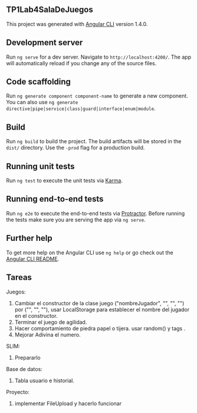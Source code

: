 ## TP1Lab4SalaDeJuegos

This project was generated with [Angular CLI](https://github.com/angular/angular-cli) version 1.4.0.

## Development server

Run `ng serve` for a dev server. Navigate to `http://localhost:4200/`. The app will automatically reload if you change any of the source files.

## Code scaffolding

Run `ng generate component component-name` to generate a new component. You can also use `ng generate directive|pipe|service|class|guard|interface|enum|module`.

## Build

Run `ng build` to build the project. The build artifacts will be stored in the `dist/` directory. Use the `-prod` flag for a production build.

## Running unit tests

Run `ng test` to execute the unit tests via [Karma](https://karma-runner.github.io).

## Running end-to-end tests

Run `ng e2e` to execute the end-to-end tests via [Protractor](http://www.protractortest.org/).
Before running the tests make sure you are serving the app via `ng serve`.

## Further help

To get more help on the Angular CLI use `ng help` or go check out the [Angular CLI README](https://github.com/angular/angular-cli/blob/master/README.md).

## Tareas
Juegos:
1. Cambiar el constructor de la clase juego ("nombreJugador", "", "", "") por ("", "", ""), usar LocalStorage para establecer el nombre del jugador en el constructor.
2. Terminar el juego de agilidad.
3. Hacer comportamiento de piedra papel o tijera. usar random() y tags <img>.
4. Mejorar Adivina el numero.


SLIM:
1. Prepararlo


Base de datos:
1. Tabla usuario e historial.


Proyecto:
1. implementar FileUpload y hacerlo funcionar


